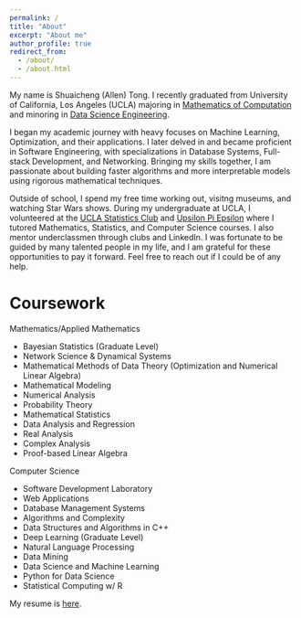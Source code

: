 ```yaml
---
permalink: /
title: "About"
excerpt: "About me"
author_profile: true
redirect_from: 
  - /about/
  - /about.html
---
```


My name is Shuaicheng (Allen) Tong. I recently graduated from University of California, Los Angeles (UCLA) majoring in [Mathematics of Computation](https://ww3.math.ucla.edu/) and minoring in [Data Science Engineering](https://www.seasoasa.ucla.edu/datasci/). 

I began my academic journey with heavy focuses on Machine Learning, Optimization, and their applications. I later delved in and became proficient in Software Engineering, with specializations in Database Systems, Full-stack Development, and Networking. Bringing my skills together, I am passionate about building faster algorithms and more interpretable models using rigorous mathematical techniques.

Outside of school, I spend my free time working out, visitng museums, and watching Star Wars shows. During my undergraduate at UCLA, I volunteered at the [UCLA Statistics Club](http://statistics.ucla.edu/groups/statistics-club-at-ucla/) and [Upsilon Pi Epsilon](https://upe.seas.ucla.edu/tutoring/) where I tutored Mathematics, Statistics, and Computer Science courses. I also mentor underclassmen through clubs and LinkedIn. I was fortunate to be guided by many talented people in my life, and I am grateful for these opportunities to pay it forward. Feel free to reach out if I could be of any help.

Coursework
======
Mathematics/Applied Mathematics
* Bayesian Statistics (Graduate Level)
* Network Science & Dynamical Systems
* Mathematical Methods of Data Theory (Optimization and Numerical Linear Algebra)
* Mathematical Modeling
* Numerical Analysis
* Probability Theory
* Mathematical Statistics
* Data Analysis and Regression
* Real Analysis
* Complex Analysis
* Proof-based Linear Algebra

Computer Science
* Software Development Laboratory
* Web Applications
* Database Management Systems
* Algorithms and Complexity
* Data Structures and Algorithms in C++
* Deep Learning (Graduate Level)
* Natural Language Processing
* Data Mining
* Data Science and Machine Learning
* Python for Data Science
* Statistical Computing w/ R




My resume is [here](files/Allen_Tong_resume_latex.pdf).